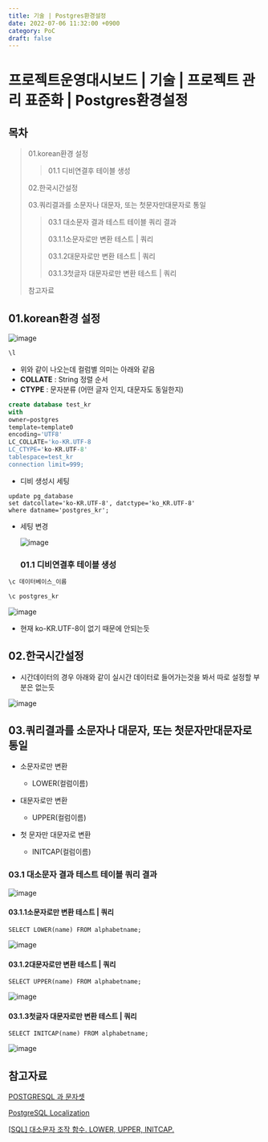```yaml
---
title: 기술 | Postgres환경설정
date: 2022-07-06 11:32:00 +0900
category: PoC
draft: false
---
```


# 프로젝트운영대시보드 | 기술 | 프로젝트 관리 표준화 | Postgres환경설정

## 목차

> 01.korean환경 설정
>
> > 01.1 디비연결후 테이블 생성
>
> 02.한국시간설정
>
> 03.쿼리결과를 소문자나 대문자, 또는 첫문자만대문자로 통일
>
> > 03.1 대소문자 결과 테스트 테이블 쿼리 결과
> >
> > 03.1.1소문자로만 변환 테스트 | 쿼리
> >
> > 03.1.2대문자로만 변환 테스트 | 쿼리
> >
> > 03.1.3첫글자 대문자로만 변환 테스트 | 쿼리
>
> 참고자료

## 01.korean환경 설정

![image](../../assets/img/post/2022-07-06-기술--Postgres환경설정/image.png)

```sql
\l
```

- 위와 같이 나오는데 컬럼별 의미는 아래와 같음
- **COLLATE** : String 정렬 순서
- **CTYPE** : 문자분류 (어떤 글자 인지, 대문자도 동일한지)

```sql
create database test_kr
with
owner=postgres
template=template0
encoding='UTF8'
LC_COLLATE='ko-KR.UTF-8
LC_CTYPE='ko-KR.UTF-8'
tablespace=test_kr
connection limit=999;
```

- 디비 생성시 세팅

```plaintext
update pg_database
set datcollate='ko-KR.UTF-8', datctype='ko_KR.UTF-8'
where datname='postgres_kr';
```

- 세팅 변경

  ![image](../../assets/img/post/2022-07-06-기술--Postgres환경설정/image-16570747889074.png)

  ### 01.1 디비연결후 테이블 생성

```sql
\c 데이터베이스_이름

\c postgres_kr
```

![image](../../assets/img/post/2022-07-06-기술--Postgres환경설정/image-16570748145886.png)

- 현재 ko-KR.UTF-8이 없기 때문에 안되는듯

## 02.한국시간설정

- 시간데이터의 경우 아래와 같이 실시간 데이터로 들어가는것을 봐서 따로 설정할 부분은 없는듯

![image](../../assets/img/post/2022-07-06-기술--Postgres환경설정/image-16570748364228.png)

## 03.쿼리결과를 소문자나 대문자, 또는 첫문자만대문자로 통일

- 소문자로만 변환
  - LOWER(컬럼이름)

- 대문자로만 변환
  - UPPER(컬럼이름)
- 첫 문자만 대문자로 변환
  - INITCAP(컬럼이름)

### 03.1 대소문자 결과 테스트 테이블 쿼리 결과

![image](../../assets/img/post/2022-07-06-기술--Postgres환경설정/image-165707484452810.png)

#### 03.1.1소문자로만 변환 테스트 | 쿼리

```plaintext
SELECT LOWER(name) FROM alphabetname;
```

![image](../../assets/img/post/2022-07-06-기술--Postgres환경설정/image-165707485079812.png)

#### 03.1.2대문자로만 변환 테스트 | 쿼리

```plaintext
SELECT UPPER(name) FROM alphabetname;
```

![image](../../assets/img/post/2022-07-06-기술--Postgres환경설정/image-165707485773514.png)

#### 03.1.3첫글자 대문자로만 변환 테스트 | 쿼리

```plaintext
SELECT INITCAP(name) FROM alphabetname;
```

![image](../../assets/img/post/2022-07-06-기술--Postgres환경설정/image-165707486521516.png)

## 참고자료

[POSTGRESQL 과 문자셋](https://linux.systemv.pe.kr/postgresql-과-문자셋/)

[PostgreSQL Localization](https://rastalion.me/postgresql-localization/)

[[SQL\] 대소문자 조작 함수. LOWER, UPPER, INITCAP.](https://goguri.tistory.com/472)